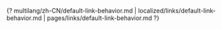 {? multilang/zh-CN/default-link-behavior.md | localized/links/default-link-behavior.md | pages/links/default-link-behavior.md ?}
